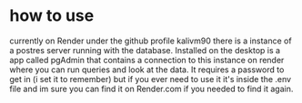 # how to use

currently on Render under the github profile kalivm90 there is a instance of a postres server running with the database. Installed on the desktop is a app called pgAdmin that contains a connection to this instance on render where you can run queries and look at the data. It requires a password to get in (i set it to remember) but if you ever need to use it it's inside the .env file and
im sure you can find it on Render.com if you needed to find it again.
